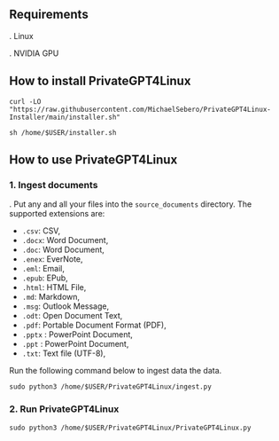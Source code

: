 ## Requirements
. Linux

. NVIDIA GPU

## How to install PrivateGPT4Linux

```
curl -LO "https://raw.githubusercontent.com/MichaelSebero/PrivateGPT4Linux-Installer/main/installer.sh"

sh /home/$USER/installer.sh
```

## How to use PrivateGPT4Linux

### 1. Ingest documents
. Put any and all your files into the `source_documents` directory.
The supported extensions are:

   - `.csv`: CSV,
   - `.docx`: Word Document,
   - `.doc`: Word Document,
   - `.enex`: EverNote,
   - `.eml`: Email,
   - `.epub`: EPub,
   - `.html`: HTML File,
   - `.md`: Markdown,
   - `.msg`: Outlook Message,
   - `.odt`: Open Document Text,
   - `.pdf`: Portable Document Format (PDF),
   - `.pptx` : PowerPoint Document,
   - `.ppt` : PowerPoint Document,
   - `.txt`: Text file (UTF-8),

Run the following command below to ingest data the data.
```
sudo python3 /home/$USER/PrivateGPT4Linux/ingest.py
```
### 2. Run PrivateGPT4Linux
```
sudo python3 /home/$USER/PrivateGPT4Linux/PrivateGPT4Linux.py
```
